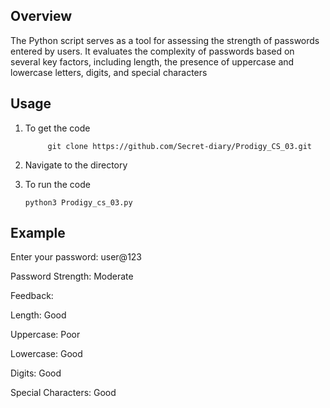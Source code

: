## Overview


The Python script serves as a tool for assessing the strength of passwords entered by users. It evaluates the complexity of passwords based on several key factors, including length, the presence of uppercase and lowercase letters, digits, and special characters


## Usage

1. To get the code
   
            git clone https://github.com/Secret-diary/Prodigy_CS_03.git

3. Navigate to the directory

4. To run the code

       python3 Prodigy_cs_03.py




## Example

Enter your password: user@123

Password Strength: Moderate

Feedback:

Length: Good

Uppercase: Poor

Lowercase: Good

Digits: Good

Special Characters: Good
